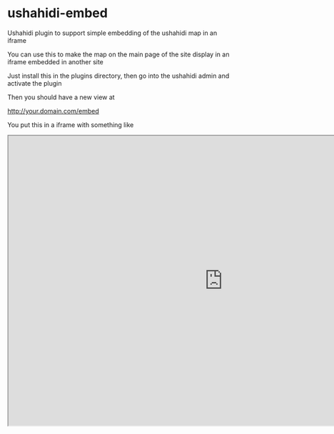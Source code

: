 ushahidi-embed
==============

Ushahidi plugin to support simple embedding of the ushahidi map in an iframe

You can use this to make the map on the main page of the site display in an iframe embedded in another site

Just install this in the plugins directory, then go into the ushahidi admin and activate the plugin

Then you should have a new view at

  http://your.domain.com/embed

You put this in a iframe with something like 

  <iframe width="960" height="650" src="http://your.domain.com/embed" />

NOTE: you need any links displayed inside the iframe to take you out of the iframe when you clock them.
Otherwise thigs will look funny.   This is done in the links in the plugin with 
  target='_parent' 
  
in the anchor tags

HOWEVER, there are two anchor tags that appear in the map popup that also have to be fixed. This plugin does not 
fix those, so for now we are just manually editing the files when we install this.

The two places you need to make the edits are:

  media/js/ushahidi.js
  
  in the middle of the file somewhere:
  
    if (typeof(event.feature.attributes.link) != 'undefined' &&
        event.feature.attributes.link != '') {
    
        content += "<a target='_parent' href='"+event.feature.attrib
    utes.link+"'>" +
                "More Information</a><br/>";
    }

  
  
  application/controller/json.php
  
  in the last function in the file:
      
        protected function get_title($title, $url)
        {
                $item_name = "<a target='_parent' href='$url'>".$title."</a>";
                $item_name = str_replace(array(chr(10),chr(13)), ' ', $item_name
);
                return $item_name;
        }

  
  

